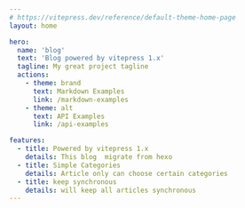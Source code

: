 ```yaml
---
# https://vitepress.dev/reference/default-theme-home-page
layout: home

hero:
  name: 'blog'
  text: 'Blog powered by vitepress 1.x'
  tagline: My great project tagline
  actions:
    - theme: brand
      text: Markdown Examples
      link: /markdown-examples
    - theme: alt
      text: API Examples
      link: /api-examples

features:
  - title: Powered by vitepress 1.x
    details: This blog  migrate from hexo
  - title: Simple Categories
    details: Article only can choose certain categories
  - title: keep synchronous
    details: will keep all articles synchronous
---
```

